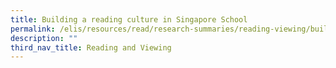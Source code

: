 ```yaml
---
title: Building a reading culture in Singapore School
permalink: /elis/resources/read/research-summaries/reading-viewing/building-reading-culture-in-singapore-school/
description: ""
third_nav_title: Reading and Viewing
---
```

